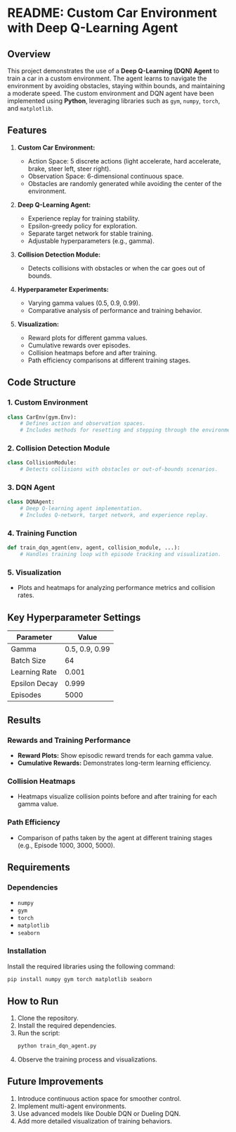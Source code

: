 # README: Custom Car Environment with Deep Q-Learning Agent

## Overview
This project demonstrates the use of a **Deep Q-Learning (DQN) Agent** to train a car in a custom environment. The agent learns to navigate the environment by avoiding obstacles, staying within bounds, and maintaining a moderate speed. The custom environment and DQN agent have been implemented using **Python**, leveraging libraries such as `gym`, `numpy`, `torch`, and `matplotlib`.

## Features
1. **Custom Car Environment:**
   - Action Space: 5 discrete actions (light accelerate, hard accelerate, brake, steer left, steer right).
   - Observation Space: 6-dimensional continuous space.
   - Obstacles are randomly generated while avoiding the center of the environment.

2. **Deep Q-Learning Agent:**
   - Experience replay for training stability.
   - Epsilon-greedy policy for exploration.
   - Separate target network for stable training.
   - Adjustable hyperparameters (e.g., gamma).

3. **Collision Detection Module:**
   - Detects collisions with obstacles or when the car goes out of bounds.

4. **Hyperparameter Experiments:**
   - Varying gamma values (0.5, 0.9, 0.99).
   - Comparative analysis of performance and training behavior.

5. **Visualization:**
   - Reward plots for different gamma values.
   - Cumulative rewards over episodes.
   - Collision heatmaps before and after training.
   - Path efficiency comparisons at different training stages.

## Code Structure
### 1. Custom Environment
```python
class CarEnv(gym.Env):
    # Defines action and observation spaces.
    # Includes methods for resetting and stepping through the environment.
```

### 2. Collision Detection Module
```python
class CollisionModule:
    # Detects collisions with obstacles or out-of-bounds scenarios.
```

### 3. DQN Agent
```python
class DQNAgent:
    # Deep Q-learning agent implementation.
    # Includes Q-network, target network, and experience replay.
```

### 4. Training Function
```python
def train_dqn_agent(env, agent, collision_module, ...):
    # Handles training loop with episode tracking and visualization.
```

### 5. Visualization
- Plots and heatmaps for analyzing performance metrics and collision rates.

## Key Hyperparameter Settings
| Parameter       | Value   |
|-----------------|---------|
| Gamma           | 0.5, 0.9, 0.99 |
| Batch Size      | 64      |
| Learning Rate   | 0.001   |
| Epsilon Decay   | 0.999   |
| Episodes        | 5000    |

## Results
### Rewards and Training Performance
- **Reward Plots:** Show episodic reward trends for each gamma value.
- **Cumulative Rewards:** Demonstrates long-term learning efficiency.

### Collision Heatmaps
- Heatmaps visualize collision points before and after training for each gamma value.

### Path Efficiency
- Comparison of paths taken by the agent at different training stages (e.g., Episode 1000, 3000, 5000).

## Requirements
### Dependencies
- `numpy`
- `gym`
- `torch`
- `matplotlib`
- `seaborn`

### Installation
Install the required libraries using the following command:
```bash
pip install numpy gym torch matplotlib seaborn
```

## How to Run
1. Clone the repository.
2. Install the required dependencies.
3. Run the script:
   ```bash
   python train_dqn_agent.py
   ```
4. Observe the training process and visualizations.

## Future Improvements
1. Introduce continuous action space for smoother control.
2. Implement multi-agent environments.
3. Use advanced models like Double DQN or Dueling DQN.
4. Add more detailed visualization of training behaviors.

